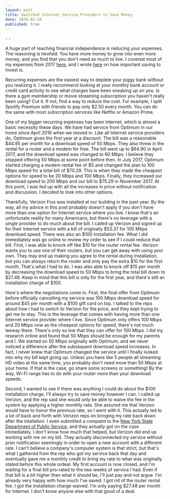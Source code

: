 ```yaml
---
layout: post
title: Switched Internet Service Providers to Save Money
date: 2018-02-18
published: true
---
```

*-  -*

A huge part of reaching financial independence is reducing your expenses. The reasoning is twofold. You have more money to grow into even more money, and you find that you don't need as much to live. I covered most of my expenses from 2017 [here](http://marcopchen.com/2017/12/31/2017-financial-summary-part-2.html), and I wrote [here](http://marcopchen.com/2017/12/30/why-you-should-max-out-your-401k.html) on how important saving to invest is.

Recurring expenses are the easiest way to deplete your piggy bank without you realizing it. I really recommend looking at your monthly bank account or credit card activity to see what charges have been sneaking up on you. Is there a gym membership or movie streaming subscription you haven't really been using? Cut it. If not, find a way to reduce the cost. For example, I split Spotify Premium with friends to pay only $2.50 every month. You can do the same with most subscription services like Netflix or Amazon Prime.

One of my bigger recurring expenses has been Internet, which is almost a basic necessity these days. We have had service from Optimum in our home since April 2016 when we moved in. Like all Internet service providers do, Optimum gives the first year at a discount. The bill was a reasonable $44.95 per month for a download speed of 50 Mbps. They also threw in the rental for a router and a modem for free. The bill went up to $64.90 in April 2017, and the download speed was changed to 60 Mbps. I believe they stopped offering 50 Mbps at some point before then. In July 2017, Optimum started charging a modem rental fee of $5 and changed the plan to 100 Mbps speed for a total bill of $70.29. This is when they made the cheapest options for speed to be 20 Mbps and 100 Mbps. Finally, they increased our download speed to 200 Mbps and our bill to $75.29 in November 2017. At this point, I was fed up with all the increases in price without notification and discussion. I decided to look into other options.

Thankfully, Verizon Fios was installed at our building in the past year. By the way, all my advice in this post probably doesn't apply if you don't have more than one option for Internet service where you live. I know that's an unfortunate reality for many Americans, but there's no leverage with a single provider to do much about the bill. I called up Verizon and signed up for their Internet service with a bill of originally $53.37 for 100 Mbps download speed. There was also an $100 installation fee. What I did immediately was go online to review my order to see if I could reduce that bill. First, I was able to knock off like $10 for the router rental fee. Verizon wants you to use one of their routers, but you can get away with using your own. They may end up making you agree to the rental during installation, but you can always return the router and only pay the extra $10 for the first month. That's what I had to do. I was also able to knock off $15 per month by decreasing the download speed to 50 Mbps to bring the total bill down to $27.48. Keep in mind that this bill is only for the first year, and there's still an installation charge of $100.

Here's where the negotiations come in. First, the final offer from Optimum before officially cancelling my service was 100 Mbps download speed for around $45 per month with a $100 gift card on top. I talked to the reps about how I had to switch to Verizon for the price, and they kept trying to get me to stay. This is the leverage that comes with having more than one Internet service provider where I live. Since Optimum only offers 100 Mbps and 20 Mbps now as the cheapest options for speed, there's not much leeway there. There's only so low that they can offer for 100 Mbps. I did my research online and found that 50 Mbps should be enough for my parents and I. We started on 50 Mbps originally with Optimum, and we never noticed a difference after the subsequent download speed increases. In fact, I never knew that Optimum changed the service until I finally looked into why my bill kept going up. Unless you have like 5 people all streaming HD video at the same time, you probably don't need more than 50 Mbps at your home. If that is the case, go share some screens or something! By the way, Wi-Fi range has to do with your router more than your download speeds.

Second, I wanted to see if there was anything I could do about the $100 installation charge. I'll always try to save money however I can. I called up Verizon, and the rep said she would only be able to waive the fee in the system by applying a higher monthly rate. She assured me that Verizon would have to honor the previous rate, so I went with it. This actually led to a lot of back and forth with Verizon reps on bringing my rate back down after the intallation. I even submitted a compaint to the [New York State Department of Public Service](http://www.dps.ny.gov/), and they actually got on the case immediately. I don't know how much that helped, but Verizon did end up working with me on my bill. They actually disconnected my service without prior notification seemingly in order to open a new account with a different rate. I can't believe a company's computer system is that strict, but that's what I gathered from the rep who got my service back that day and eventually gave me a monthly credit to bring my rate to what was originally stated before this whole ordeal. My first account is now closed, and I'm waiting for a final bill pro-rated to the two weeks of service I had. Even if that bill is a bit higher than what it should be, I'll just pay and not argue. I'm already very happy with how much I've saved. I got rid of the router rental fee. I got the installation charge waived. I'm only paying $27.48 per month for Internet. I don't know anyone else with that good of a deal.
